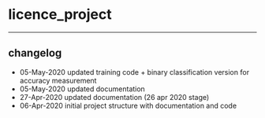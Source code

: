 # licence_project




----
## changelog
* 05-May-2020 updated training code + binary classification version for accuracy measurement
* 05-May-2020 updated documentation 
* 27-Apr-2020 updated documentation (26 apr 2020 stage)
* 06-Apr-2020 initial project structure with documentation and code
